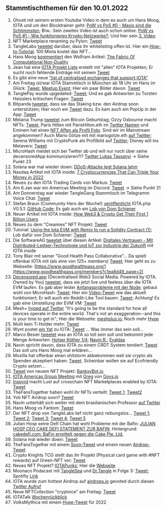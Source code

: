 ## Stammtischthemen für den 10.01.2022

1. Ghosti mit seinem ersten Youtube Video in dem es auch um Hans Moog, IOTA und um den Blocktrainer geht: [PoW vs PoS #0 - Maxis sind die Schlimmsten](https://www.youtube.com/watch?v=CYFMdQq2i1o); Btw.: Sein zweites Video ist auch schon online: [PoW vs PoS #1 - Wie funktionieren Krypto-Netzwerke?](https://www.youtube.com/watch?v=0aTnNCEXUs8); Und hier sein [3. Video](https://www.youtube.com/watch?v=Qr2ceLUTEmw&t=13s)
2. NFT Marketplace renaming zu Pylon: [Tweet](https://twitter.com/NFTIOTA/status/1478106770555944965?s=20)
3. TangleLabs [tweetet](https://twitter.com/Tangle_Labs/status/1478103812397219844?s=20) darüber, dass ihr whitelisting offen ist. Hier ein [How-to-Tutorial](https://nft.tanglelabs.io/info). 100 Miota kostet das NFT... 
4. Hans Moog [kommentiert](https://twitter.com/hus_qy/status/1478122122857877507?s=20) den Wolfram Artikel: [The Fabric Of Computational Non-Duality](https://medium.com/@parecejacob/the-fabric-of-computational-non-duality-227b2daa6ba3)
5. Jean hat eine [IOTA Projekt Liste](https://docs.google.com/spreadsheets/d/1YVdj1iyclMZPoNFFPtEvVvIA4JmskuSfQ_B8cNxkOcw/edit#gid=0) erstellt mit "allen" IOTA Projekten; Er sucht noch fehlende Einträge mit seinem [Tweet](https://twitter.com/Odd_Kesson/status/1478133195254161413?s=20)
6. Es gibt eine neue ["list of centralised exchanges that support IOTA"](https://iotaguide.notion.site/List-of-centralised-exchanges-that-support-IOTA-ad3772e3c30949dd9391c53dd3b0caac)
7. Am Freitag ist/war IOTA Stammtisch in München ab 18 Uhr im Hans im Glück: [Tweet](https://twitter.com/IotaMunchen/status/1478287268372697089?s=20), [Meetup Event](https://www.meetup.com/de-DE/IOTA-Muc/events/282490433); Hier ein paar Bilder davon: [Tweet](https://twitter.com/IotaMunchen/status/1479711266356740099?s=20)
8. TanglePay wurde upgedated: [Tweet](https://twitter.com/tanglepaycom/status/1478201682391871490?s=20); Und es gab Antworten zu Torsten Heisslers kritischen Fragen: [Tweet](https://twitter.com//status/1478243696197910530?s=20) 
9. Bitpanda [tweetet](https://twitter.com/bitpanda/status/1478324756243963904?s=20), dass sie das Staking bzw. den Airdrop soon unterstützen; Hier noch ein [Tweet](https://twitter.com/bitpanda/status/1478324756243963904?t=b2QFq9nN0Avw_Cq-d0xjsQ) dazu. Es kam auch ein PopUp in der App: [Tweet](https://twitter.com/cryptoninja___/status/1478828891275808769?s=20)
10. Melania Trump [tweetet](https://twitter.com/MELANIATRUMP/status/1478129577402765317?s=20) zum Bitcoin Geburtstag; Ozzy Osbourne macht NFTs: [Tweet](https://twitter.com/OzzyOsbourne/status/1478112053223067648?s=20), Paris Hilten mit ParisHilton.eth im [Twitter Namen](https://twitter.com/ParisHilton) und Eminem hat einen [NFT Affen als Profil Foto](https://twitter.com/Eminem). Sind wir im Mainstream angekommen? Auch Mario Götze mit mit mariogotze.eth [auf Twitter](https://twitter.com/MarioGoetze); Serena Williams mit CryptoPunk als Profilbild auf [Twitter](https://twitter.com/serenawilliams); Disney will ins Metavers: [Tweet](https://twitter.com/Blockworks_/status/1479397771937566723?s=20)
11. MicroHash meldet sich bei Twitter ab und will nur noch über seine decensoredApp kommunizieren?!? [Twitter Lukas Tassanyi](https://twitter.com/micro_hash) -> Siehe Punkt 23
12. Solana war mal wieder down: [DDoS-Attacke legt Solana lahm](https://www.btc-echo.de/schlagzeilen/breaking-ddos-attacke-legt-solana-lahm-132260/)
13. Nasdaq Artikel mit IOTA inside: [7 Cryptocurrencies That Can Triple Your Money in 2022](https://www.nasdaq.com/articles/7-cryptocurrencies-that-can-triple-your-money-in-2022)
14. Neues zu den IOTA Trading Cards von Markus: [Tweet](https://twitter.com/FranklMarkus/status/1478803345154449415?s=20)
15. Am 6.Jan war ein Americas Meeting im Discord: [Tweet](https://twitter.com/gregmart/status/1478778985068654595?s=20) -> Siehe Punkt 31
16. Am Donnerstag war wieder TangleGang Stammtisch im Telegramm Voice Chat: [Tweet](https://twitter.com/GangTangleTalk/status/1478729740152459266?s=20)
17. Stefan Braun (Community Hero der Woche!) [veröffentlicht](https://twitter.com/IOTAphp/status/1478765205786177536?t=5ODZfNcMC5nl4RcHXnQUcg&s=19) IOTA.php V0.5.1: [GitHub Code](https://github.com/iota-community/iota.php); Es gab auch ein [Lob von Dom Schiener](https://twitter.com/DomSchiener/status/1478795037773385729?s=20)
18. Neuer Artikel mit IOTA inside: [How Web3 & Crypto Get Their First 1 Billion Users](https://sefear.medium.com/how-web3-crypto-get-their-first-1-billion-users-966253e98ea0)
19. Neues zu dem "Creamies" NFT Projekt: [Tweet](https://twitter.com/iotacreamies/status/1478696915609038855?s=20)
20. Tutorial: [Using the Iota EVM with Remix to run a Solidity Contract (1)](https://buidlassembly.com/iota_evm_remix_solidity_1.html); Lob dafür von Dom Schiener: [Tweet](https://twitter.com/DomSchiener/status/1478671313355091973?s=20)
21. Die SoftwareAG [tweetet](https://twitter.com/SoftwareAG_D/status/1478761469735022596?s=20) über diesen Artikel: [Digitales Vertrauen - Mit Distributed-Ledger-Technologie und IoT zur Industrie der Zukunft](https://www.industry-of-things.de/mit-distributed-ledger-technologie-und-iot-zur-industrie-der-zukunft-a-1080361/) mit IOTA inside
22. Tony Blair mit seiner "Good Health Pass Collaborative"... Da spielt offenbar IOTA mit (als eine von 125+ members) [Tweet](https://twitter.com/CryptoVolk2017/status/1478730415573721089?s=20); Hier geht es zu Webseite: [https://www.goodhealthpass.org/](https://www.goodhealthpass.org/members?c1ea8d49_page=2)
23. [Decensored.app](https://decensored.app/) (Decentralised Web3 Social Media. Powered by IOTA. Owned by You) [tweetet](https://twitter.com/decensored_app/status/1479002614108930049?s=20), dass sie jetzt live und feeless über die IOTA EVM laufen. Es gab aber leider [Anfangsprobleme mit der Node](https://twitter.com/decensored_app/status/1479009068111085568?s=20); gebaut wohl von MicroHash: [Tweet](https://twitter.com/decensored_app/status/1479023892345892865?s=20); Hier ein [Video-Tweet](https://twitter.com/decensored_app/status/1479034224745365508?s=20) wie das aktuell funktioniert; Er will auch ein Reddit-Like Tool bauen: [Tweet](https://twitter.com/decensored_app/status/1479361341676789760?s=20); Achtung! Es gab eine Umstellung der EVM VM: [Tweet](https://twitter.com/decensored_app/status/1479732290980823042?s=20)
24. Mesh+ [hyped auf Twitter](https://twitter.com/iotaMESH/status/1478685708508225539?s=20) "It's going to be the standard for how all devices operate in the entire world. That's not an exaggeration--and this is your time to get in"; Hier die Webseite: [meshplus.io](https://meshplus.io/); Noch mehr [Hype](https://twitter.com/iotaMESH/status/1479421053881356289?s=20)
25. Multi kein Ti Holder mehr: [Tweet](https://twitter.com/multifolio/status/1479000533377564675?s=20)
26. Wynt postet [ein Yat](https://y.at/☁💎🦋💎☁) zu IOTA: [Tweet](https://twitter.com/wynt_tnyw/status/1478796215164841987?s=20) ... Was immer das sein soll...
27. Marco Besier [tweetet](https://twitter.com/marcobesier/status/1478991341279399939?s=20) was an IOTA so toll sein soll und bekommt jede Menge Antworten: [Holger Köther 1/4](https://twitter.com/HolgerKoether/status/1478994063064014850?s=20); [Navin R.](https://twitter.com/navinram999/status/1479013493076643842?s=20); [Evaldas](https://twitter.com/lunfardo314/status/1479403329373491203?s=20)
28. Navin spricht davon, dass IOTA zu einem CRDT System tendiert: [Tweet](https://twitter.com/navinram999/status/1479191058537926662?s=20) Das soll uns Hans Moog mal erklären...
29. Mozilla hat offenbar einen shitstorm abbekommen weil sie crypto als Spenden akzeptiert haben: [Tweet](https://twitter.com/mozilla/status/1479143340159422468?s=20). Scheinbar wollen sie auf Ecofriendly Crypto setzen...
30. [Tweet](https://twitter.com/banksybots/status/1478873385052610560?s=20) von neuem NFT Projekt: [BanksyBot.io](https://banksybot.com/)
31. [IOTA Americas Group Meeting](https://www.youtube.com/watch?v=rbeDT4NdcO8&feature=youtu.be) mit [Greg](https://twitter.com/gregmart/status/1478803689225609217) von [Govs.io](govs.io)
32. [Inspyrd](https://inspyrd.io/) macht Lust auf crosschain NFT Marketplaces enabled by IOTA: [Tweet](https://twitter.com/inspyrdNFT/status/1478711454580846602?s=20)
33. TheFansTogether haben wohl ihr NFTs verteilt: [Tweet 1](https://twitter.com/TheFansTogether/status/1479231151629815809?s=20); [Tweet2](https://twitter.com/TheFansTogether/status/1479231660394745856?s=20)
34. Yoti NFT Airdrop soon? [Tweet](https://twitter.com/lexienft/status/1479427751748808711?s=20)
35. Navin unterhält sich weiter mit dem brasilianischen Professor [auf Twitter](https://twitter.com/navinram999/status/1479455763223306240?s=20)
36. Hans Moog vs Fantom: [Tweet](https://twitter.com/hus_qy/status/1479127185294254088?t=zUevkumfcPKco3ORONIRFQ&s=19)
37. Der NFT drop von TangleLabs lief nicht ganz reibungslos... [Tweet 1](https://twitter.com/Tangle_Labs/status/1479519051206569988?s=20); [Tweet 2](https://twitter.com/Tangle_Labs/status/1479519322477318145?s=20); [Tweet 3](https://twitter.com/Tangle_Labs/status/1479524502656724993?s=20); [Tweet 4](https://twitter.com/Tangle_Labs/status/1479721163907547146?s=20); [Tweet 5](https://twitter.com/Tangle_Labs/status/1479812170154233858?s=20)
38. Julian Hosp seine Defi Chain hat wohl Probleme mit der Bafin: [JULIAN HOSP CEO CAKE DEFI STATEMENT ZUR BAFIN](https://www.youtube.com/watch?v=9kFcdgZzqio); Hintergrund: [cakedefi.com: BaFin ermittelt gegen die Cake Pte. Ltd.](https://www.bafin.de/SharedDocs/Veroeffentlichungen/DE/Verbrauchermitteilung/unerlaubte/2022/meldung_220107_cakedefi.html)
39. Solana mal wieder down: [Tweet](https://twitter.com/solanastatus/status/1479126136953053187?s=21)
40. TheFansTogether mit einem [Soon-Tweet](https://twitter.com/Vrom14286662/status/1479807622853312515?s=20) und einem neuen [Airdrop-Tweet](https://twitter.com/TheFansTogether/status/1480009203938963457?s=20)
41. Crypto Knights TCG stellt das ihr Projekt (Physical card game with #NFT rewards) auf Green-NFT vor: [Tweet](https://twitter.com/CryptoKnightTCG/status/1479766201412825093?s=20)
42. Neues NFT Projekt? [IOTAPunks](https://twitter.com/SATISABI_71/status/1480118453516353538?s=20); Hier die [Webseite](https://iotapunks.store/)
43. Moonaco Podacast mit [TangleSea](https://twitter.com/TangleSeaDeFi) und [Dr.Tangle](https://twitter.com/dr_tangle) in Folge 3: [Tweet](https://twitter.com/Moonaco5/status/1479850297174470658?s=20); Spotifiy [Link](https://open.spotify.com/episode/0Brl6LG1xBx0Vx5JDmSlZg?si=WCf_vYJJRjmrWnPInhd6Nw&nd=1)
44. IOTA wurde zum hottest Airdrop auf [airdrops.io](https://airdrops.io/hot/) gevoted durch diesen [Twitter Aufruf](https://twitter.com/Ktotanaut/status/1479467315603386369?s=20)
45. Neue NFTCollection "cryptoice" am Freitag: [Tweet](https://twitter.com/MillionsSmart/status/1480133272172740613?s=20)
46. IOTATalk [Wochenrückblick](https://www.iota-talk.com/index.php?article/149-week-in-review-from-2th-to-8nd-january-2022/)
47. VolksMythica mit einem [Hype-Tweet](https://twitter.com/volksmythica/status/1480083808267522049?s=20) für 2022
